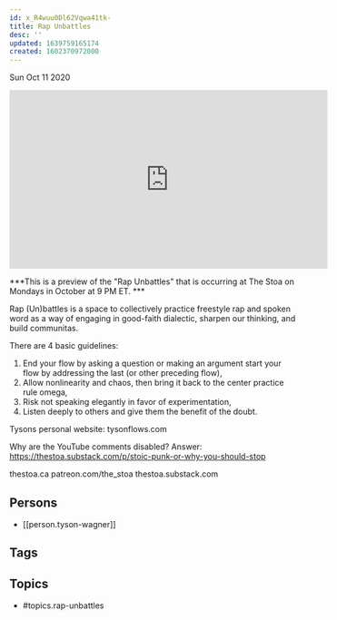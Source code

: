 ```yaml
---
id: x_R4wuu0Dl62Vqwa41tk-
title: Rap Unbattles
desc: ''
updated: 1639759165174
created: 1602370972000
---
```





Sun Oct 11 2020

<iframe width="560" height="315" src="https://www.youtube.com/embed/iVLcKffOgds" title="Rap Unbattles w/ Tyson Wagner" frameborder="0" allow="accelerometer; autoplay; clipboard-write; encrypted-media; gyroscope; picture-in-picture" allowfullscreen ></iframe>

***This is a preview of the "Rap Unbattles" that is occurring at The Stoa on Mondays in October at 9 PM ET. ***

Rap (Un)battles is a space to collectively practice freestyle rap and spoken word as a way of engaging in good-faith dialectic, sharpen our thinking, and build communitas.

There are 4 basic guidelines:

1) End your flow by asking a question or making an argument
start your flow by addressing the last (or other preceding flow),
2) Allow nonlinearity and chaos, then bring it back to the center
practice rule omega,
3) Risk not speaking elegantly in favor of experimentation,
4) Listen deeply to others and give them the benefit of the doubt.

Tysons personal website: tysonflows.com

Why are the YouTube comments disabled? Answer: https://thestoa.substack.com/p/stoic-punk-or-why-you-should-stop

thestoa.ca
patreon.com/the_stoa
thestoa.substack.com

## Persons

- [[person.tyson-wagner]]

## Tags



## Topics

- #topics.rap-unbattles

